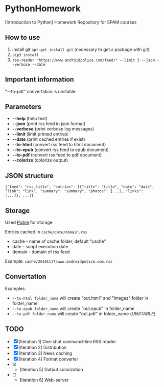# PythonHomework
[Introduction to Python] Homework Repository for EPAM courses

## How to use
1.  install git `apt-get install git` (necessary to get a package with git)
2.  `pip3 install .`
3.  `rss-reader "https://www.androidpolice.com/feed/" --limit 3 --json --verbose --date`

## Important information
"--to-pdf" convertation is unstable

## Parameters
-  **--help** (help text)
-  **--json** (print rss feed in json format)
-  **--verbose** (print verbose log messages)
-  **--limit** (limit printed entries)
-  **--date** (print cached entries if exist)
-  **--to-html** (convert rss feed to html document)
-  **--to-epub** (convert rss feed to epub document)
-  **--to-pdf** (convert rss feed to pdf document)
-  **--colorize** (colorize output)

## JSON structure
`{"feed": "rss_title", "entries": [{"title": "title", "date": "date", "link": "link", "summary": "summary", "photos": [...], "links": [...]}, ...]}`

## Storage
Used [Pickle](https://docs.python.org/3/library/pickle.html) for storage

Entries cached in `cache/date/domain.rss`
-  cache - name of cache folder, default "cache"
-  date - script execution date
-  domain - domain of rss feed

Example: `cache/20191117/www.androidpolice.com.rss`

## Convertation

Examples:
-  `--to-html folder_name` will create "out.html" and "images" folder in folder_name
-  `--to-epub folder_name` will create "out.epub" in folder_name
-  `--to-pdf folder_name` will create "out.pdf" in folder_name (*UNSTABLE*)

## TODO
-   [x] [Iteration 1] One-shot command-line RSS reader.
-   [x] [Iteration 2] Distribution
-   [x] [Iteration 3] News caching
-   [x] [Iteration 4] Format converter
-   [x] * [Iteration 5] Output colorization
-   [ ] * [Iteration 6] Web-server
